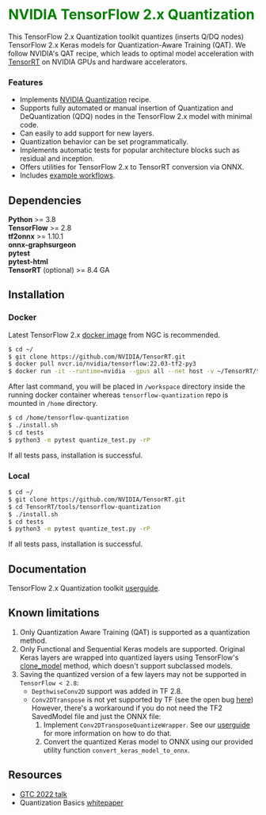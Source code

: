 # <span style="color:green"> **NVIDIA TensorFlow 2.x Quantization** </span>

This TensorFlow 2.x Quantization toolkit quantizes (inserts Q/DQ nodes) TensorFlow 2.x Keras models for Quantization-Aware Training (QAT).
We follow NVIDIA's QAT recipe, which leads to optimal model acceleration with [TensorRT](https://docs.nvidia.com/deeplearning/tensorrt/developer-guide/index.html) on NVIDIA GPUs and hardware accelerators.

### Features

- Implements [NVIDIA Quantization](https://arxiv.org/pdf/2004.09602.pdf) recipe.
- Supports fully automated or manual insertion of Quantization and DeQuantization (QDQ) nodes in the TensorFlow 2.x model with minimal code.
- Can easily to add support for new layers.
- Quantization behavior can be set programmatically.
- Implements automatic tests for popular architecture blocks such as residual and inception.
- Offers utilities for TensorFlow 2.x to TensorRT conversion via ONNX.
- Includes [example workflows](examples).

## Dependencies

**Python** >= 3.8  
**TensorFlow** >= 2.8  
**tf2onnx** >= 1.10.1  
**onnx-graphsurgeon**  
**pytest**  
**pytest-html**  
**TensorRT** (optional) >= 8.4 GA

## Installation

### Docker

Latest TensorFlow 2.x [docker image](https://catalog.ngc.nvidia.com/orgs/nvidia/containers/tensorflow/tags) from NGC is recommended.

```bash
$ cd ~/
$ git clone https://github.com/NVIDIA/TensorRT.git
$ docker pull nvcr.io/nvidia/tensorflow:22.03-tf2-py3
$ docker run -it --runtime=nvidia --gpus all --net host -v ~/TensorRT/tools/tensorflow-quantization:/home/tensorflow-quantization nvcr.io/nvidia/tensorflow:22.03-tf2-py3 /bin/bash
```
After last command, you will be placed in `/workspace` directory inside the running docker container whereas `tensorflow-quantization` repo is mounted in `/home` directory.

```bash
$ cd /home/tensorflow-quantization
$ ./install.sh
$ cd tests
$ python3 -m pytest quantize_test.py -rP
```
If all tests pass, installation is successful.

### Local

```bash
$ cd ~/
$ git clone https://github.com/NVIDIA/TensorRT.git
$ cd TensorRT/tools/tensorflow-quantization
$ ./install.sh
$ cd tests
$ python3 -m pytest quantize_test.py -rP
```

If all tests pass, installation is successful.

## Documentation

TensorFlow 2.x Quantization toolkit [userguide](https://docs.nvidia.com/deeplearning/tensorrt/tensorflow-quantization-toolkit/docs/index.html).

## Known limitations

1. Only Quantization Aware Training (QAT) is supported as a quantization method.
2. Only Functional and Sequential Keras models are supported. Original Keras layers are wrapped into quantized layers using TensorFlow's [clone_model](https://www.tensorflow.org/api_docs/python/tf/keras/models/clone_model) method, which doesn't support subclassed models.
3. Saving the quantized version of a few layers may not be supported in `TensorFlow < 2.8`:
   - `DepthwiseConv2D` support was added in TF 2.8.
   - `Conv2DTranspose` is not yet supported by TF (see the open bug [here](https://github.com/tensorflow/model-optimization/issues/964)) 
       However, there's a workaround if you do not need the TF2 SavedModel file and just the ONNX file:
       1. Implement `Conv2DTransposeQuantizeWrapper`. See our [userguide](https://docs.nvidia.com/deeplearning/tensorrt/tensorflow-quantization-toolkit/docs/docs/add_new_layer_support.html#example) for more information on how to do that.
       2. Convert the quantized Keras model to ONNX using our provided utility function `convert_keras_model_to_onnx`.

## Resources

- [GTC 2022 talk](https://www.nvidia.com/gtc/session-catalog/?search=dheeraj%20&search=dheeraj+#/session/1636418253677001loTP)
- Quantization Basics [whitepaper](https://arxiv.org/abs/2004.09602)
